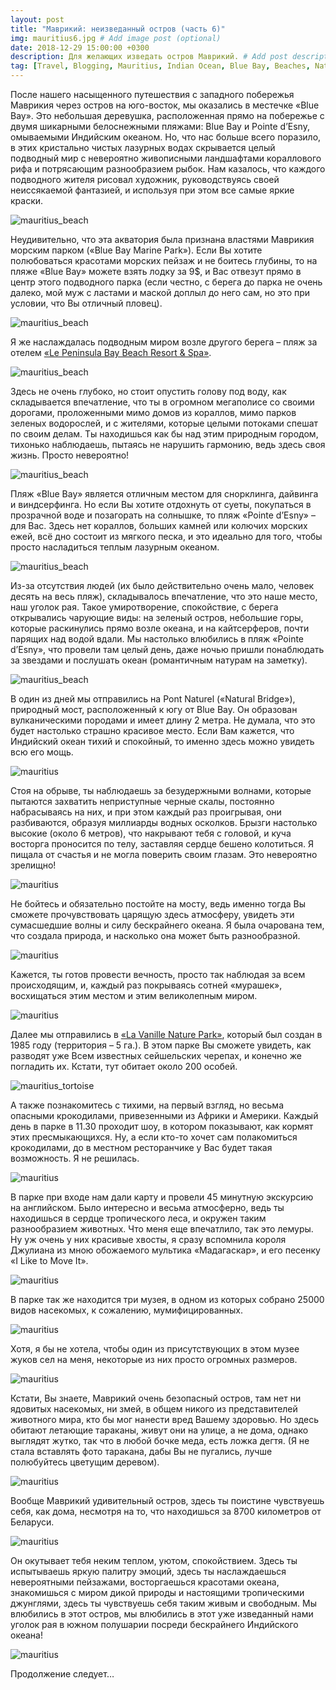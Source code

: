 ```yaml
---
layout: post
title: "Маврикий: неизведанный остров (часть 6)"
img: mauritius6.jpg # Add image post (optional)
date: 2018-12-29 15:00:00 +0300
description: Для желающих изведать остров Маврикий. # Add post description (optional)
tag: [Travel, Blogging, Mauritius, Indian Ocean, Blue Bay, Beaches, Nature Park]
---
```

После нашего насыщенного путешествия с западного побережья Маврикия через остров на юго-восток, мы оказались в местечке «Blue Bay». Это небольшая деревушка, расположенная прямо на побережье с двумя шикарными белоснежными пляжами: Blue Bay и Pointe d’Esny, омываемыми Индийским океаном. Но, что нас больше всего поразило, в этих кристально чистых лазурных водах скрывается целый подводный мир с невероятно живописными ландшафтами кораллового рифа и потрясающим разнообразием рыбок. Нам казалось, что каждого подводного жителя рисовал художник, руководствуясь своей неиссякаемой фантазией, и используя при этом все самые яркие краски. 

![mauritius_beach](/assets/img/mauritius_bluebay4.jpg)

Неудивительно, что эта акватория была признана властями Маврикия морским парком («Blue Bay Marine Park»). Если Вы хотите полюбоваться красотами морских пейзаж и не боитесь глубины, то на пляже «Blue Bay» можете взять лодку за 9$, и Вас отвезут прямо в центр этого подводного парка (если честно, с берега до парка не очень далеко, мой муж с ластами и маской доплыл до него сам, но это при условии, что Вы отличный пловец). 

![mauritius_beach](/assets/img/mauritius_bluebay2.jpg)

Я же наслаждалась подводным миром возле другого берега – пляж за отелем [«Le Peninsula Bay Beach Resort & Spa»](https://lepeninsulabay.com/index.php/en/welcome). 

![mauritius_beach](/assets/img/mauritius_bluebay3.jpg)

Здесь не очень глубоко, но стоит опустить голову под воду, как складывается впечатление, что ты в огромном мегаполисе со своими дорогами, проложенными мимо домов из кораллов, мимо парков зеленых водорослей, и с жителями, которые целыми потоками спешат по своим делам. Ты находишься как бы над этим природным городом, тихонько наблюдаешь, пытаясь не нарушить гармонию, ведь здесь своя жизнь. Просто невероятно!

![mauritius_beach](/assets/img/mauritius_bluebay1.jpg)
 
Пляж «Blue Bay» является отличным местом для снорклинга, дайвинга и виндсерфинга. Но если Вы хотите отдохнуть от суеты, покупаться в прозрачной воде и позагорать на солнышке, то пляж «Pointe d’Esny» – для Вас. Здесь нет кораллов, больших камней или колючих морских ежей, всё дно состоит из мягкого песка, и это идеально для того, чтобы просто насладиться теплым лазурным океаном. 

![mauritius_beach](/assets/img/mauritius_pointebeach2.jpg)

Из-за отсутствия людей (их было действительно очень мало, человек десять на весь пляж), складывалось впечатление, что это наше место, наш уголок рая. Такое умиротворение, спокойствие, с берега открывались чарующие виды: на зеленый остров, небольшие горы, которые раскинулись прямо возле океана, и на кайтсерферов, почти парящих над водой вдали. Мы настолько влюбились в пляж «Pointe d’Esny», что провели там целый день, даже ночью пришли понаблюдать за звездами и послушать океан (романтичным натурам на заметку).

![mauritius_beach](/assets/img/mauritius_pointebeach.jpg)
 
В один из дней мы отправились на Pont Naturel («Natural Bridge»), природный мост, расположенный к югу от Blue Bay. Он образован вулканическими породами и имеет длину 2 метра. Не думала, что это будет настолько страшно красивое место. Если Вам кажется, что Индийский океан тихий и спокойный, то именно здесь можно увидеть всю его мощь.

![mauritius](/assets/img/mauritius_pontenatur5.jpg)
 
Стоя на обрыве, ты наблюдаешь за безудержными волнами, которые пытаются захватить неприступные черные скалы, постоянно набрасываясь на них, и при этом каждый раз проигрывая, они разбиваются, образуя миллиарды водных осколков. Брызги настолько высокие (около 6 метров), что накрывают тебя с головой, и куча восторга проносится по телу, заставляя сердце бешено колотиться. Я пищала от счастья и не могла поверить своим глазам. Это невероятно зрелищно!

![mauritius](/assets/img/mauritius_pontenatur6.jpg)

Не бойтесь и обязательно постойте на мосту, ведь именно тогда Вы сможете прочувствовать царящую здесь атмосферу, увидеть эти сумасшедшие волны и силу бескрайнего океана. Я была очарована тем, что создала природа, и насколько она может быть разнообразной. 

![mauritius](/assets/img/mauritius_pontenatur2.jpg)

Кажется, ты готов провести вечность, просто так наблюдая за всем происходящим, и, каждый раз покрываясь сотней «мурашек», восхищаться этим местом и этим великолепным миром.

![mauritius](/assets/img/mauritius_pontenatur3.jpg)

Далее мы отправились в [«La Vanille Nature Park»](https://www.lavanille-naturepark.com/index.php/en/home-1), который был создан в 1985 году (территория – 5 га.). В этом парке Вы сможете увидеть, как разводят уже Всем известных сейшельских черепах, и конечно же погладить их. Кстати, тут обитает около 200 особей. 

![mauritius_tortoise](/assets/img/mauritius_tortoise4.jpg)

А также познакомитесь с тихими, на первый взгляд, но весьма опасными крокодилами, привезенными из Африки и Америки. Каждый день в парке в 11.30 проходит шоу, в котором показывают, как кормят этих пресмыкающихся. Ну, а если кто-то хочет сам полакомиться крокодилами, до в местном ресторанчике у Вас будет такая возможность. Я не решилась. 

![mauritius](/assets/img/mauritius_crocodile.jpg)

В парке при входе нам дали карту и провели 45 минутную экскурсию на английском. Было интересно и весьма атмосферно, ведь ты находишься в сердце тропического леса, и окружен таким разнообразием животных. Что меня еще впечатлило, так это лемуры. Ну уж очень у них красивые хвосты, я сразу вспомнила короля Джулиана из мною обожаемого мультика «Мадагаскар», и его песенку «I Like to Move It».

![mauritius](/assets/img/mauritius_lemur.jpg)
 
В парке так же находится три музея, в одном из которых собрано 25000 видов насекомых, к сожалению, мумифицированных. 

![mauritius](/assets/img/mauritius_museum.jpg)

Хотя, я бы не хотела, чтобы один из присутствующих в этом музее жуков сел на меня, некоторые из них просто огромных размеров. 

![mauritius](/assets/img/mauritius_museum2.jpg)

Кстати, Вы знаете, Маврикий очень безопасный остров, там нет ни ядовитых насекомых, ни змей, в общем никого из представителей животного мира, кто бы мог нанести вред Вашему здоровью. Но здесь обитают летающие тараканы, живут они на улице, а не дома, однако выглядят жутко, так что в любой бочке меда, есть ложка дегтя. (Я не стала вставлять фото таракана, дабы Вы не пугались, лучше полюбуйтесь цветущим деревом).

![mauritius](/assets/img/mauritius_flower.jpg)

Вообще Маврикий удивительный остров, здесь ты поистине чувствуешь себя, как дома, несмотря на то, что находишься за 8700 километров от Беларуси. 

![mauritius](/assets/img/mauritius_pontenatur4.jpg)

Он окутывает тебя неким теплом, уютом, спокойствием. Здесь ты испытываешь яркую палитру эмоций, здесь ты наслаждаешься невероятными пейзажами, восторгаешься красотами океана, знакомишься с миром дикой природы и настоящими тропическими джунглями, здесь ты чувствуешь себя таким живым и свободным. Мы влюбились в этот остров, мы влюбились в этот уже изведанный нами уголок рая в южном полушарии посреди бескрайнего Индийского океана! 

![mauritius](/assets/img/mauritius_sunset2.jpg)

Продолжение следует…